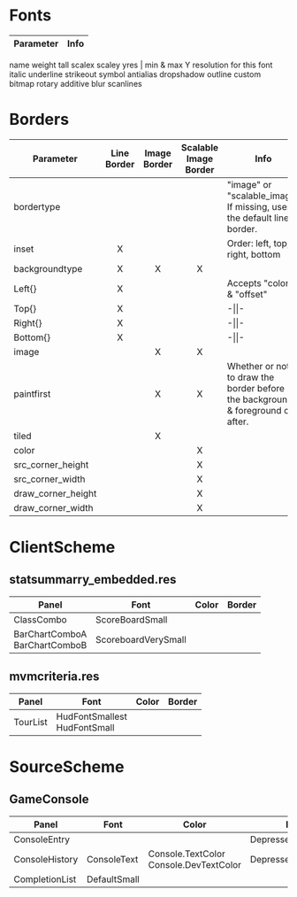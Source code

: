 # Fonts
Parameter | Info
--------- | ----
name
weight
tall
scalex
scaley
yres | min & max Y resolution for this font
italic
underline
strikeout
symbol
antialias
dropshadow
outline
custom
bitmap
rotary
additive
blur
scanlines

# Borders
Parameter | Line Border | Image Border | Scalable Image Border | Info
--------- |:-----------:|:------------:|:---------------------:| ----
bordertype ||||"image" or "scalable_image"<br>If missing, uses the default line border.
inset | X ||| Order: left, top, right, bottom
backgroundtype | X | X | X
Left{} | X | | | Accepts "color" & "offset"
Top{} | X ||| -\|\|-
Right{} | X ||| -\|\|-
Bottom{} | X ||| -\|\|-
image | | X | X
paintfirst | | X | X | Whether or not to draw the border before the background & foreground or after.
tiled | | X
color ||| X
src_corner_height ||| X
src_corner_width ||| X
draw_corner_height ||| X
draw_corner_width ||| X


# ClientScheme

## statsummarry_embedded.res
Panel | Font | Color | Border
----- | ---- | ----- | ------
ClassCombo | ScoreBoardSmall
BarChartComboA<br>BarChartComboB | ScoreboardVerySmall

## mvmcriteria.res
Panel | Font | Color | Border
----- | ---- | ----- | ------
TourList | HudFontSmallest<br>HudFontSmall

# SourceScheme

## GameConsole
Panel | Font | Color | Border
----- | ---- | ----- | ------
ConsoleEntry | | | DepressedButtonBorder
ConsoleHistory | ConsoleText | Console.TextColor<br>Console.DevTextColor | DepressedButtonBorder
CompletionList | DefaultSmall | | 
